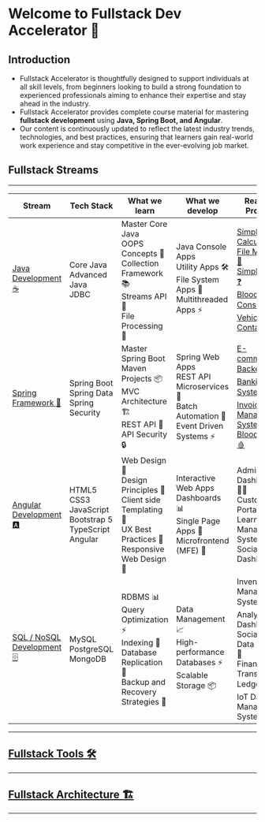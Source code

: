 # Welcome to Fullstack Dev Accelerator &#x1F680; 

## Introduction
- Fullstack Accelerator is thoughtfully designed to support individuals at all skill levels, from beginners looking to build a strong foundation to experienced professionals aiming to enhance their expertise and stay ahead in the industry.
- Fullstack Accelerator provides complete course material for mastering **fullstack development** using **Java, Spring Boot, and Angular**.
- Our content is continuously updated to reflect the latest industry trends, technologies, and best practices, ensuring that learners gain real-world work experience and stay competitive in the ever-evolving job market.

## Fullstack Streams

---

| Stream                    | Tech Stack                                   | What we learn                                           | What we develop                                          | Realtime Projects                                         |
|---------------------------|------------------------------------------------------|----------------------------------------------------------|----------------------------------------------------------|----------------------------------------------------------|
| [Java Development ☕](./java) | Core Java  <br> Advanced Java  <br> JDBC | Master Core Java  <br> OOPS Concepts 🧩 <br> Collection Framework 📚 <br> Streams API 🔄 <br> File Processing 📁 | Java Console Apps  <br> Utility Apps 🛠️ <br> File System Apps 📂 <br> Multithreaded Apps ⚡ | [Simple Calculator 🧮](./java/projects/simple-calculator)  <br>  [File Manager 📁](./java/projects/file-manager)  <br>  [Simple Quiz ❓](./java/projects/simple-quiz)  <br>  [Blood Bank Console 🩸](./java/projects/blood-bank)  <br> [Vehicle Container 🚗](./java/projects/vehicle-container)   |
| [Spring Framework 🌱](./spring) | Spring Boot  <br> Spring Data  <br> Spring Security | Master Spring Boot  <br> Maven Projects 📦 <br> MVC Architecture 🏗️ <br> REST API 🔌 <br>  API Security 🔒   | Spring Web Apps  <br> REST API  <br> Microservices 🐳 <br> Batch Automation 🤖 <br> Event Driven Systems ⚡ | [E-commerce Backend 🛍️](./spring/projects/ecommerce-api)  <br>  [Banking System 💳](./spring/projects/banking-system)  <br>  [Invoice Management System 📄](./spring/projects/invoice-management)  <br>  [Blood Bank 🩸](./spring/projects/blood-bank)  |
| [Angular Development 🅰️](./angular) | HTML5  <br> CSS3  <br> JavaScript <br> Bootstrap 5 <br> TypeScript  <br> Angular | Web Design 🎨 <br> Design Principles 🎯 <br> Client side Templating 📝 <br> UX Best Practices 👥 <br> Responsive Web Design 📱 | Interactive Web Apps  <br> Dashboards 📊 <br> Single Page Apps 🚀 <br> Microfrontend (MFE) 🧩  | Admin Dashboard 👨‍💼 <br>  Customer Portal 👥 <br>  Learning Management System  <br>  Social Media Dashboard 📱 |
| [SQL / NoSQL Development🗄️](./sql)  | MySQL  <br> PostgreSQL  <br> MongoDB  | RDBMS 📊 <br> Query Optimization ⚡ <br> Indexing 📑 <br> Database Replication 🔄 <br> Backup and Recovery Strategies 💾 | Data Management 📈 <br> High-performance Databases ⚡ <br> Scalable Storage 📦 | Inventory Management System 📦 <br>  Analytics Dashboard  <br>  Social Media Data Storage 📱 <br>  Financial Transactions Ledger 💰 <br>  IoT Data Management System 🌐 |

---

## [Fullstack Tools 🛠️](./tools/)

---

## [Fullstack Architecture 🏗️](./architecture/)

---

